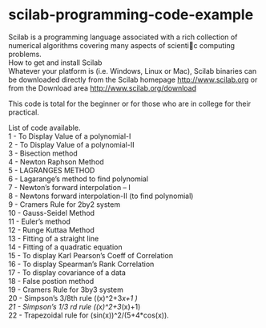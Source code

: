 # scilab-programming-code-example

Scilab is a programming language associated with a rich collection of numerical
algorithms covering many aspects of scientic computing problems.
<br/>
How to get and install Scilab<br/>
Whatever your platform is (i.e. Windows, Linux or Mac), Scilab binaries can be
downloaded directly from the Scilab homepage
http://www.scilab.org
or from the Download area
http://www.scilab.org/download

This code is total for the beginner or for those who are in college for their practical.

List of code available.<br/>
1 - To Display Value of a polynomial-I<br/>
2 - To Display Value of a polynomial-II<br/>
3 - Bisection method<br/>
4 - Newton Raphson Method<br/>
5 - LAGRANGES METHOD<br/>
6 - Lagarange’s method to find polynomial<br/>
7 - Newton’s forward interpolation – I<br/>
8 - Newtons forward interpolation-II (to find polynomial)<br/>
9 - Cramers Rule for 2by2 system<br/>
10 - Gauss-Seidel Method<br/>
11 - Euler’s method<br/>
12 - Runge Kuttaa Method<br/>
13 - Fitting of a straight line<br/>
14 - Fitting of a quadratic equation<br/>
15 - To display Karl Pearson’s Coeff of Correlation<br/>
16 - To display Spearman’s Rank Correlation<br/>
17 - To display covariance of a data<br/>
18 - False postion method<br/>
19 - Cramers Rule for 3by3 system<br/>
20 - Simpson’s 3/8th rule ((x)^2+3*x+1 )<br/>
21 - Simpson’s 1/3 rd rule ((x)^2+3*(x)+1)<br/>
22 - Trapezoidal rule for (sin(x))^2/(5+4*cos(x)).<br/>
